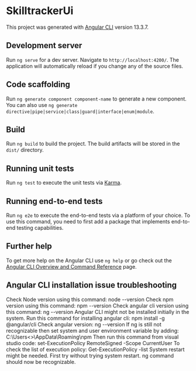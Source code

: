 # SkilltrackerUi

This project was generated with [Angular CLI](https://github.com/angular/angular-cli) version 13.3.7.

## Development server

Run `ng serve` for a dev server. Navigate to `http://localhost:4200/`. The application will automatically reload if you change any of the source files.

## Code scaffolding

Run `ng generate component component-name` to generate a new component. You can also use `ng generate directive|pipe|service|class|guard|interface|enum|module`.

## Build

Run `ng build` to build the project. The build artifacts will be stored in the `dist/` directory.

## Running unit tests

Run `ng test` to execute the unit tests via [Karma](https://karma-runner.github.io).

## Running end-to-end tests

Run `ng e2e` to execute the end-to-end tests via a platform of your choice. To use this command, you need to first add a package that implements end-to-end testing capabilities.

## Further help

To get more help on the Angular CLI use `ng help` or go check out the [Angular CLI Overview and Command Reference](https://angular.io/cli) page.

## Angular CLI installation issue troubleshooting
Check Node version using this command: node --version
Check npm version using this command: npm --version
Check angular cli version using this command: ng --version
Angular CLI might not be installed initially in the system. 
Run this command for installing angular cli: npm install -g @angular/cli
Check angular version: ng --version
If ng is still not recognizable then set system and user environment variable by adding: C:\Users\<<cogjava405>>\AppData\Roaming\npm
Then run this command from visual studio code: set-ExecutionPolicy RemoteSigned -Scope CurrentUser
To check the list of execution policy: Get-ExecutionPolicy -list
System restart might be needed. First try without trying system restart.
ng command should now be recognizable.

